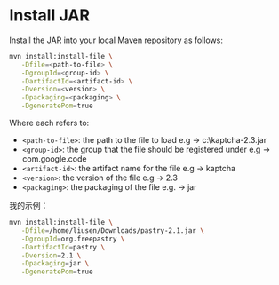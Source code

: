 # Install JAR

Install the JAR into your local Maven repository as follows:

```bash
mvn install:install-file \
   -Dfile=<path-to-file> \
   -DgroupId=<group-id> \
   -DartifactId=<artifact-id> \
   -Dversion=<version> \
   -Dpackaging=<packaging> \
   -DgeneratePom=true
```

Where each refers to:

- `<path-to-file>`: the path to the file to load e.g → c:\kaptcha-2.3.jar
- `<group-id>`: the group that the file should be registered under e.g → com.google.code
- `<artifact-id>`: the artifact name for the file e.g → kaptcha
- `<version>`: the version of the file e.g → 2.3
- `<packaging>`: the packaging of the file e.g. → jar

我的示例：

```bash
mvn install:install-file \
   -Dfile=/home/liusen/Downloads/pastry-2.1.jar \
   -DgroupId=org.freepastry \
   -DartifactId=pastry \
   -Dversion=2.1 \
   -Dpackaging=jar \
   -DgeneratePom=true
```

